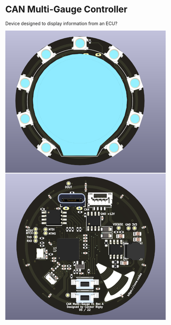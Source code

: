 # CAN Multi-Gauge Controller

Device designed to display information from an ECU?

![pcb-front](/hardware/gauge-controller/images/v1/v1-front.png)
![pcb-back](/hardware/gauge-controller/images/v1/v1-back.png)
